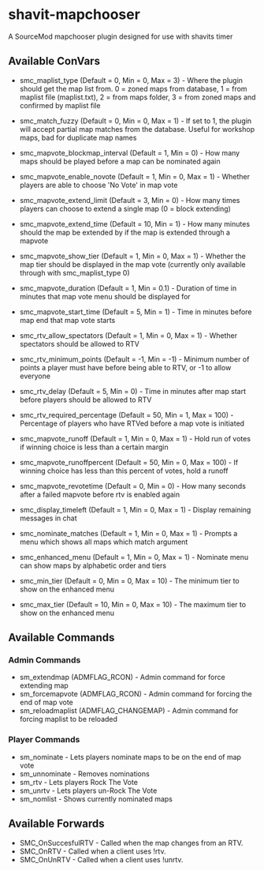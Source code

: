 # shavit-mapchooser
A SourceMod mapchooser plugin designed for use with shavits timer

## Available ConVars

 - smc_maplist_type (Default = 0, Min = 0, Max = 3) - Where the plugin should get the map list from. 0 = zoned maps from database, 1 = from maplist file (maplist.txt), 2 = from maps folder, 3 = from zoned maps and confirmed by maplist file
 - smc_match_fuzzy (Default = 0, Min = 0, Max = 1) - If set to 1, the plugin will accept partial map matches from the database. Useful for workshop maps, bad for duplicate map names
 
 - smc_mapvote_blockmap_interval (Default = 1, Min = 0) - How many maps should be played before a map can be nominated again
 - smc_mapvote_enable_novote (Default = 1, Min = 0, Max = 1) - Whether players are able to choose 'No Vote' in map vote
 - smc_mapvote_extend_limit (Default = 3, Min = 0) - How many times players can choose to extend a single map (0 = block extending)
 - smc_mapvote_extend_time (Default = 10, Min = 1) - How many minutes should the map be extended by if the map is extended through a mapvote
 - smc_mapvote_show_tier (Default = 1, Min = 0, Max = 1) - Whether the map tier should be displayed in the map vote (currently only available through with smc_maplist_type 0)
 - smc_mapvote_duration (Default = 1, Min = 0.1) - Duration of time in minutes that map vote menu should be displayed for
 - smc_mapvote_start_time (Default = 5, Min = 1) - Time in minutes before map end that map vote starts
 
 - smc_rtv_allow_spectators (Default = 1, Min = 0, Max = 1) - Whether spectators should be allowed to RTV
 - smc_rtv_minimum_points (Default = -1, Min = -1) - Minimum number of points a player must have before being able to RTV, or -1 to allow everyone
 - smc_rtv_delay (Default = 5, Min = 0) - Time in minutes after map start before players should be allowed to RTV
 - smc_rtv_required_percentage (Default = 50, Min = 1, Max = 100) - Percentage of players who have RTVed before a map vote is initiated
 - smc_mapvote_runoff (Default = 1, Min = 0, Max = 1) - Hold run of votes if winning choice is less than a certain margin
 - smc_mapvote_runoffpercent (Default = 50, Min = 0, Max = 100) - If winning choice has less than this percent of votes, hold a runoff 
 - smc_mapvote_revotetime (Default = 0, Min = 0) - How many seconds after a failed mapvote before rtv is enabled again
 - smc_display_timeleft (Default = 1, Min = 0, Max = 1) - Display remaining messages in chat
 - smc_nominate_matches (Default = 1, Min = 0, Max = 1) - Prompts a menu which shows all maps which match argument
 - smc_enhanced_menu (Default = 1, Min = 0, Max = 1) - Nominate menu can show maps by alphabetic order and tiers
 - smc_min_tier (Default = 0, Min = 0, Max = 10) - The minimum tier to show on the enhanced menu
 - smc_max_tier (Default = 10, Min = 0, Max = 10) - The maximum tier to show on the enhanced menu 
## Available Commands

### Admin Commands

 - sm_extendmap (ADMFLAG_RCON) - Admin command for force extending map
 - sm_forcemapvote (ADMFLAG_RCON) - Admin command for forcing the end of map vote
 - sm_reloadmaplist (ADMFLAG_CHANGEMAP) - Admin command for forcing maplist to be reloaded

### Player Commands

 - sm_nominate - Lets players nominate maps to be on the end of map vote
 - sm_unnominate - Removes nominations
 - sm_rtv - Lets players Rock The Vote
 - sm_unrtv - Lets players un-Rock The Vote
 - sm_nomlist - Shows currently nominated maps
 
## Available Forwards

 - SMC_OnSuccesfulRTV - Called when the map changes from an RTV.
 - SMC_OnRTV - Called when a client uses !rtv.
 - SMC_OnUnRTV - Called when a client uses !unrtv.
